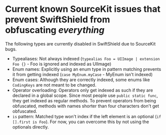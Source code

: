 # Current known SourceKit issues that prevent SwiftShield from obfuscating *everything*

The following types are currently disabled in SwiftShield due to SourceKit bugs.

- Typealiases: Not always indexed (`typealias Foo = UIImage | extension Foo {}` - Foo is ignored and indexed as UIImage)
- Enum names: Explicitly using an enum type in pattern matching prevents it from getting indexed (`case MyEnum.myCase` - MyEnum isn't indexed)
- Enum cases: Although they are correctly indexed, some enums like `CodingKeys` are not meant to be changed.
- Operator overloading: Operators only get indexed as such if they are declared in a global scope. Since most people use `public static func`, they get indexed as regular methods. To prevent operators from being obfuscated, methods with names shorter than four characters don't get obfuscated.
- `is` pattern: Matched type won't index if the left element is an optional (`if [].first is Foo`). For now, you can overcome this by not using the optionals directly.
